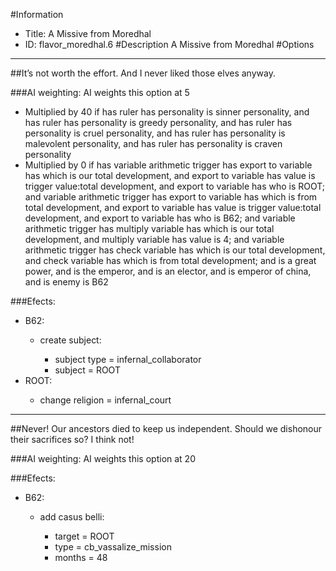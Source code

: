 #Information
 - Title: A Missive from Moredhal
 - ID: flavor_moredhal.6
#Description
A Missive from Moredhal
#Options

___
##It’s not worth the effort. And I never liked those elves anyway.

###AI weighting:
AI weights this option at 5
 - Multiplied by 40 if has ruler has personality is sinner personality, and has ruler has personality is greedy personality, and has ruler has personality is cruel personality, and has ruler has personality is malevolent personality, and has ruler has personality is craven personality
 - Multiplied by 0 if has variable arithmetic trigger has export to variable has which is our total development, and export to variable has value is trigger value:total development, and export to variable has who is ROOT; and variable arithmetic trigger has export to variable has which is from total development, and export to variable has value is trigger value:total development, and export to variable has who is B62; and variable arithmetic trigger has multiply variable has which is our total development, and multiply variable has value is 4; and variable arithmetic trigger has check variable has which is our total development, and check variable has which is from total development; and is a great power, and is the emperor, and is an elector, and is emperor of china, and is enemy is B62


###Efects:<ul><li>B62:</li><ul><li>create subject:</li><ul><li>subject type = infernal_collaborator</li><li>subject = ROOT</li></ul></ul><li>ROOT:</li><ul><li>change religion = infernal_court</li></ul></ul>

___
##Never! Our ancestors died to keep us independent. Should we dishonour their sacrifices so? I think not!

###AI weighting:
AI weights this option at 20


###Efects:<ul><li>B62:</li><ul><li>add casus belli:</li><ul><li>target = ROOT</li><li>type = cb_vassalize_mission</li><li>months = 48</li></ul></ul></ul>

